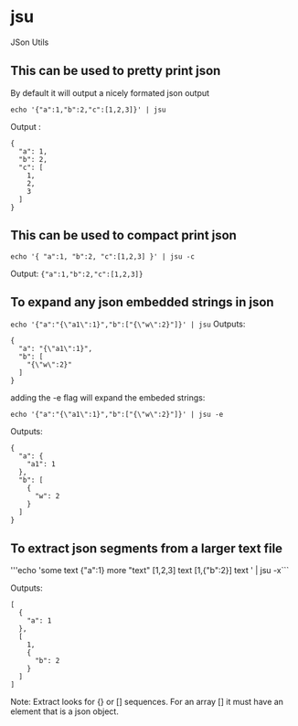 # jsu
JSon Utils


## This can be used to pretty print json
By default it will output a nicely formated json output 

```echo '{"a":1,"b":2,"c":[1,2,3]}' | jsu```

Output :
```
{
  "a": 1,
  "b": 2,
  "c": [
    1,
    2,
    3
  ]
}
```

## This can be used to compact print json
```echo '{ "a":1, "b":2, "c":[1,2,3] }' | jsu -c```

Output:
`{"a":1,"b":2,"c":[1,2,3]}`


## To expand any json embedded strings in json

```echo '{"a":"{\"a1\":1}","b":["{\"w\":2}"]}' | jsu```
Outputs:
```
{
  "a": "{\"a1\":1}",
  "b": [
    "{\"w\":2}"
  ]
}
```

adding the -e flag will expand the embeded strings:

```echo '{"a":"{\"a1\":1}","b":["{\"w\":2}"]}' | jsu -e ```

Outputs:
```
{
  "a": {
    "a1": 1
  },
  "b": [
    {
      "w": 2
    }
  ]
}
```

## To extract json segments from a larger text file

'''echo 'some text {"a":1} more "text" [1,2,3] text [1,{"b":2}] text ' | jsu -x```

Outputs:
```
[
  {
    "a": 1
  },
  [
    1,
    {
      "b": 2
    }
  ]
]
```

Note: Extract looks for {} or [] sequences. For an array [] it must have an element that is a json object.



